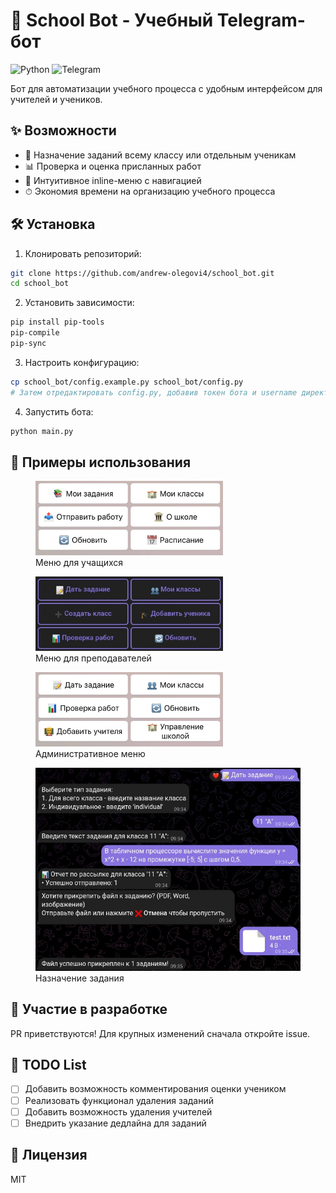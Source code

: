 # 🏫 School Bot - Учебный Telegram-бот

![Python](https://img.shields.io/badge/Python-3.8+-blue.svg)
![Telegram](https://img.shields.io/badge/Telegram-Bot_API-green.svg)

Бот для автоматизации учебного процесса с удобным интерфейсом для учителей и учеников.

## ✨ Возможности
- 📝 Назначение заданий всему классу или отдельным ученикам
- 📊 Проверка и оценка присланных работ
- 🔄 Интуитивное inline-меню с навигацией
- ⏱ Экономия времени на организацию учебного процесса

## 🛠 Установка

1. Клонировать репозиторий:
```bash
git clone https://github.com/andrew-olegovi4/school_bot.git
cd school_bot
```

2. Установить зависимости:

```bash
pip install pip-tools
pip-compile
pip-sync
```
3. Настроить конфигурацию:

```bash
cp school_bot/config.example.py school_bot/config.py
# Затем отредактировать config.py, добавив токен бота и username директора
```

4. Запустить бота:

```bash
python main.py
```

## 📌 Примеры использования

<figure>
  <img src="assets/student_menu.jpg" alt="Меню ученика" width="300">
  <figcaption>Меню для учащихся</figcaption>
</figure>
<figure>
  <img src="assets/teacher_menu.jpg" alt="Меню учителя" width="300">
  <figcaption>Меню для преподавателей</figcaption>
</figure>
<figure>
  <img src="assets/director_menu.jpg" alt="Меню директора" width="300">
  <figcaption>Административное меню</figcaption>
</figure>
<figure>
  <img src="assets/task.jpg" alt="Назначение задания">
  <figcaption>Назначение задания</figcaption>
</figure>

## 🤝 Участие в разработке

PR приветствуются! Для крупных изменений сначала откройте issue.

## 📄 TODO List

- [ ] Добавить возможность комментирования оценки учеником
- [ ] Реализовать функционал удаления заданий
- [ ] Добавить возможность удаления учителей
- [ ] Внедрить указание дедлайна для заданий

## 📄 Лицензия

MIT